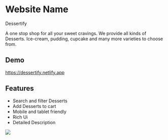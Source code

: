 # Website Name

Dessertify

A one stop shop for all your sweet cravings. We provide all kinds of Desserts. Ice-cream, pudding, cupcake and many more varieties to choose from.

## Demo

https://dessertify.netlify.app


## Features

- Search and filter Desserts
- Add Desserts to cart
- Mobile and tablet friendly
- Rich Ui
- Detailed Description

<img src = '/HomePage.jpg' />




